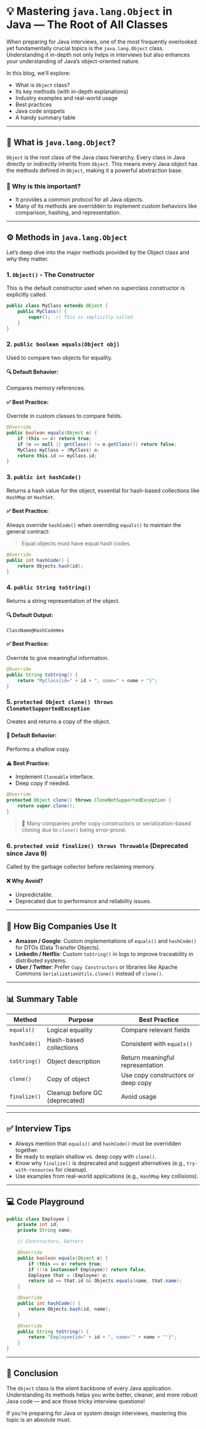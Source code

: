 # 💡 Mastering `java.lang.Object` in Java — The Root of All Classes

When preparing for Java interviews, one of the most frequently overlooked yet fundamentally crucial topics is the `java.lang.Object` class. Understanding it in-depth not only helps in interviews but also enhances your understanding of Java’s object-oriented nature.

In this blog, we’ll explore:
- What is `Object` class?
- Its key methods (with in-depth explanations)
- Industry examples and real-world usage
- Best practices
- Java code snippets
- A handy summary table

---

## 🧱 What is `java.lang.Object`?

`Object` is the root class of the Java class hierarchy. Every class in Java directly or indirectly inherits from `Object`. This means every Java object has the methods defined in `Object`, making it a powerful abstraction base.

### 🔗 Why is this important?
- It provides a common protocol for all Java objects.
- Many of its methods are overridden to implement custom behaviors like comparison, hashing, and representation.

---

## ⚙️ Methods in `java.lang.Object`

Let’s deep dive into the major methods provided by the Object class and why they matter.

### 1. `Object()` - The Constructor
This is the default constructor used when no superclass constructor is explicitly called.

```java
public class MyClass extends Object {
    public MyClass() {
        super();  // This is implicitly called
    }
}
```

### 2. `public boolean equals(Object obj)`
Used to compare two objects for equality.

#### 🔍 Default Behavior:
Compares memory references.

#### ✅ Best Practice:
Override in custom classes to compare fields.

```java
@Override
public boolean equals(Object o) {
    if (this == o) return true;
    if (o == null || getClass() != o.getClass()) return false;
    MyClass myClass = (MyClass) o;
    return this.id == myClass.id;
}
```

### 3. `public int hashCode()`
Returns a hash value for the object, essential for hash-based collections like `HashMap` or `HashSet`.

#### ✅ Best Practice:
Always override `hashCode()` when overriding `equals()` to maintain the general contract:
> Equal objects must have equal hash codes.

```java
@Override
public int hashCode() {
    return Objects.hash(id);
}
```

### 4. `public String toString()`
Returns a string representation of the object.

#### 🔍 Default Output:
`ClassName@HashCodeHex`

#### ✅ Best Practice:
Override to give meaningful information.

```java
@Override
public String toString() {
    return "MyClass{id=" + id + ", name=" + name + "}";
}
```

### 5. `protected Object clone() throws CloneNotSupportedException`
Creates and returns a copy of the object.

#### 🔐 Default Behavior:
Performs a shallow copy.

#### ⚠️ Best Practice:
- Implement `Cloneable` interface.
- Deep copy if needed.

```java
@Override
protected Object clone() throws CloneNotSupportedException {
    return super.clone();
}
```

> 🔄 Many companies prefer copy constructors or serialization-based cloning due to `clone()` being error-prone.

### 6. `protected void finalize() throws Throwable` (Deprecated since Java 9)
Called by the garbage collector before reclaiming memory.

#### ❌ Why Avoid?
- Unpredictable.
- Deprecated due to performance and reliability issues.

---

## 🏢 How Big Companies Use It

- **Amazon / Google**: Custom implementations of `equals()` and `hashCode()` for DTOs (Data Transfer Objects).
- **LinkedIn / Netflix**: Custom `toString()` in logs to improve traceability in distributed systems.
- **Uber / Twitter**: Prefer `Copy Constructors` or libraries like Apache Commons `SerializationUtils.clone()` instead of `clone()`.

---

## 📊 Summary Table

| Method            | Purpose                          | Best Practice                         |
|-------------------|----------------------------------|----------------------------------------|
| `equals()`        | Logical equality                 | Compare relevant fields                |
| `hashCode()`      | Hash-based collections           | Consistent with `equals()`             |
| `toString()`      | Object description               | Return meaningful representation       |
| `clone()`         | Copy of object                   | Use copy constructors or deep copy     |
| `finalize()`      | Cleanup before GC (deprecated)   | Avoid usage                            |

---

## ✅ Interview Tips

- Always mention that `equals()` and `hashCode()` must be overridden together.
- Be ready to explain shallow vs. deep copy with `clone()`.
- Know why `finalize()` is deprecated and suggest alternatives (e.g., `try-with-resources` for cleanup).
- Use examples from real-world applications (e.g., `HashMap` key collisions).

---

## 💻 Code Playground

```java
public class Employee {
    private int id;
    private String name;

    // Constructors, Getters

    @Override
    public boolean equals(Object o) {
        if (this == o) return true;
        if (!(o instanceof Employee)) return false;
        Employee that = (Employee) o;
        return id == that.id && Objects.equals(name, that.name);
    }

    @Override
    public int hashCode() {
        return Objects.hash(id, name);
    }

    @Override
    public String toString() {
        return "Employee{id=" + id + ", name='" + name + "'}";
    }
}
```

---

## 🎯 Conclusion

The `Object` class is the silent backbone of every Java application. Understanding its methods helps you write better, cleaner, and more robust Java code — and ace those tricky interview questions!

If you're preparing for Java or system design interviews, mastering this topic is an absolute must.

